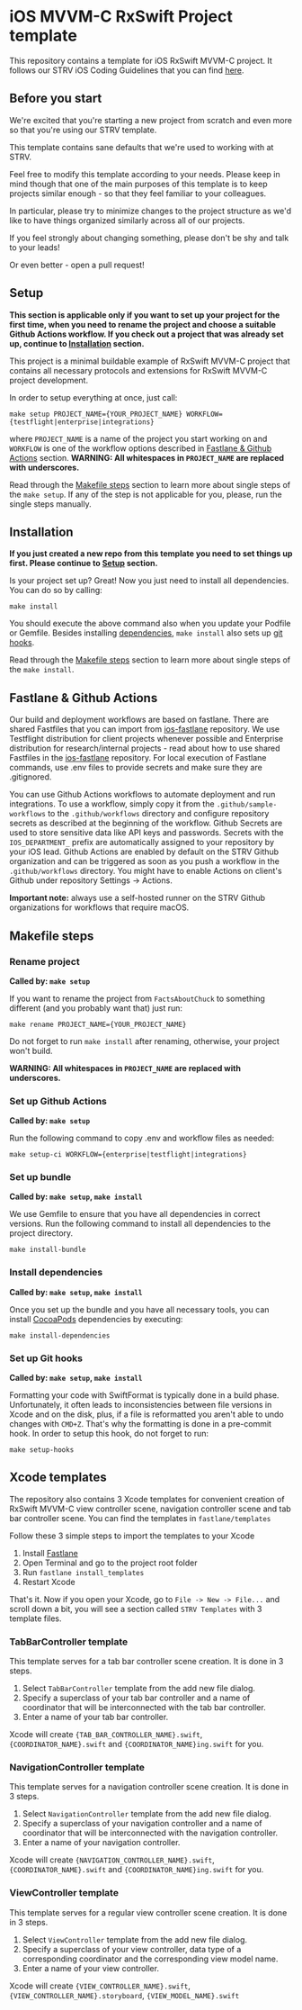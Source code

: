 # iOS MVVM-C RxSwift Project template

This repository contains a template for iOS RxSwift MVVM-C project. It follows our STRV iOS Coding Guidelines that you can find [here](https://github.com/strvcom/ios/wiki/iOS-Coding-Guidelines).

## Before you start

We're excited that you're starting a new project from scratch and even more so that you're using our STRV template.

This template contains sane defaults that we're used to working with at STRV.

Feel free to modify this template according to your needs. Please keep in mind though that one of the main purposes of this template is to keep projects similar enough - so that they feel familiar to your colleagues.

In particular, please try to minimize changes to the project structure as we'd like to have things organized similarly across all of our projects.

If you feel strongly about changing something, please don't be shy and talk to your leads!

Or even better - open a pull request!

## Setup

__This section is applicable only if you want to set up your project for the first time, when you need to rename the project and choose a suitable Github Actions workflow. If you check out a project that was already set up, continue to [Installation](#installation) section.__

This project is a minimal buildable example of RxSwift MVVM-C project that contains all necessary protocols and extensions for RxSwift MVVM-C project development.

In order to setup everything at once, just call:
```
make setup PROJECT_NAME={YOUR_PROJECT_NAME} WORKFLOW={testflight|enterprise|integrations}
```
where `PROJECT_NAME` is a name of the project you start working on and `WORKFLOW` is one of the workflow options described in [Fastlane & Github Actions](#fastlane-&-github-actions) section. __WARNING: All whitespaces in `PROJECT_NAME` are replaced with underscores.__

Read through the [Makefile steps](#makefile-steps) section to learn more about single steps of the `make setup`. If any of the step is not applicable for you, please, run the single steps manually.

## Installation

__If you just created a new repo from this template you need to set things up first. Please continue to [Setup](#setup) section.__

Is your project set up? Great! Now you just need to install all dependencies. You can do so by calling:
```
make install
```
You should execute the above command also when you update your Podfile or Gemfile. Besides installing [dependencies](#dependencies), `make install` also sets up [git hooks](#git-hooks).

Read through the [Makefile steps](#makefile-steps) section to learn more about single steps of the `make install`.

## Fastlane & Github Actions

Our build and deployment workflows are based on fastlane. There are shared Fastfiles that you can import from [ios-fastlane](https://github.com/strvcom/ios-fastlane) repository. We use Testflight distribution for client projects whenever possible and Enterprise distribution for research/internal projects - read about how to use shared Fastfiles in the [ios-fastlane](https://github.com/strvcom/ios-fastlane) repository. For local execution of Fastlane commands, use .env files to provide secrets and make sure they are .gitignored. 

You can use Github Actions workflows to automate deployment and run integrations. To use a workflow, simply copy it from the `.github/sample-workflows` to the `.github/workflows` directory and configure repository secrets as described at the beginning of the workflow. Github Secrets are used to store sensitive data like API keys and passwords. Secrets with the `IOS_DEPARTMENT_` prefix are automatically assigned to your repository by your iOS lead. Github Actions are enabled by default on the STRV Github organization and can be triggered as soon as you push a workflow in the `.github/workflows` directory. You might have to enable Actions on client's Github under repository Settings -> Actions.

**Important note:** always use a self-hosted runner on the STRV Github organizations for workflows that require macOS.

## Makefile steps

### Rename project

__Called by: `make setup`__

If you want to rename the project from `FactsAboutChuck` to something different (and you probably want that) just run:
```
make rename PROJECT_NAME={YOUR_PROJECT_NAME}
```
Do not forget to run `make install` after renaming, otherwise, your project won't build.

__WARNING: All whitespaces in `PROJECT_NAME` are replaced with underscores.__

### Set up Github Actions

__Called by: `make setup`__

Run the following command to copy .env and workflow files as needed:
```
make setup-ci WORKFLOW={enterprise|testflight|integrations}
```

### Set up bundle

__Called by: `make setup`, `make install`__

We use Gemfile to ensure that you have all dependencies in correct versions. Run the following command to install all dependencies to the project directory.
```
make install-bundle
```

### Install dependencies

__Called by: `make setup`, `make install`__

Once you set up the bundle and you have all necessary tools, you can install [CocoaPods](https://cocoapods.org) dependencies by executing:
```
make install-dependencies
```

### Set up Git hooks

__Called by: `make setup`, `make install`__

Formatting your code with SwiftFormat is typically done in a build phase. Unfortunately, it often leads to inconsistencies between file versions in Xcode and on the disk, plus, if a file is reformatted you aren't able to undo changes with `CMD+Z`. That's why the formatting is done in a pre-commit hook. In order to setup this hook, do not forget to run:
```
make setup-hooks
```

## Xcode templates

The repository also contains 3 Xcode templates for convenient creation of RxSwift MVVM-C view controller scene, navigation controller scene and tab bar controller scene. You can find the templates in `fastlane/templates`

Follow these 3 simple steps to import the templates to your Xcode
1. Install [Fastlane](https://github.com/fastlane/fastlane)
2. Open Terminal and go to the project root folder
3. Run `fastlane install_templates`
4. Restart Xcode

That's it. Now if you open your Xcode, go to `File -> New -> File...` and scroll down a bit, you will see a section called `STRV Templates` with 3 template files.

### TabBarController template

This template serves for a tab bar controller scene creation. It is done in 3 steps.

1. Select `TabBarController` template from the add new file dialog.
2. Specify a superclass of your tab bar controller and a name of coordinator that will be interconnected with the tab bar controller.
3. Enter a name of your tab bar controller.

Xcode will create `{TAB_BAR_CONTROLLER_NAME}.swift`, `{COORDINATOR_NAME}.swift` and `{COORDINATOR_NAME}ing.swift` for you.

### NavigationController template

This template serves for a navigation controller scene creation. It is done in 3 steps.

1. Select `NavigationController` template from the add new file dialog.
2. Specify a superclass of your navigation controller and a name of coordinator that will be interconnected with the navigation controller.
3. Enter a name of your navigation controller.

Xcode will create `{NAVIGATION_CONTROLLER_NAME}.swift`, `{COORDINATOR_NAME}.swift` and `{COORDINATOR_NAME}ing.swift` for you.

### ViewController template

This template serves for a regular view controller scene creation. It is done in 3 steps.

1. Select `ViewController` template from the add new file dialog.
2. Specify a superclass of your view controller, data type of a corresponding coordinator and the corresponding view model name.
3. Enter a name of your view controller.

Xcode will create `{VIEW_CONTROLLER_NAME}.swift`, `{VIEW_CONTROLLER_NAME}.storyboard`, `{VIEW_MODEL_NAME}.swift`
